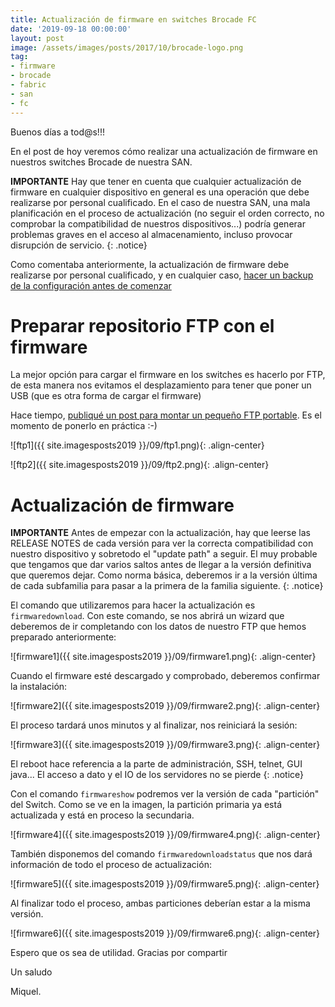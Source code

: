 ```yaml
---
title: Actualización de firmware en switches Brocade FC
date: '2019-09-18 00:00:00'
layout: post
image: /assets/images/posts/2017/10/brocade-logo.png
tag:
- firmware
- brocade
- fabric
- san
- fc
---
```


Buenos días a tod@s!!!

En el post de hoy veremos cómo realizar una actualización de firmware en nuestros switches Brocade de nuestra SAN.

**IMPORTANTE** Hay que tener en cuenta que cualquier actualización de firmware en cualquier dispositivo en general es una operación que debe realizarse por personal cualificado. En el caso de nuestra SAN, una mala planificación en el proceso de actualización (no seguir el orden correcto, no comprobar la compatibilidad de nuestros dispositivos...) podría generar problemas graves en el acceso al almacenamiento, incluso provocar disrupción de servicio.
{: .notice}

Como comentaba anteriormente, la actualización de firmware debe realizarse por personal cualificado, y en cualquier caso, [hacer un backup de la configuración antes de comenzar](https://miquelmariano.github.io/2017/10/backup-configuracion-sw-brocade)

# Preparar repositorio FTP con el firmware

La mejor opción para cargar el firmware en los switches es hacerlo por FTP, de esta manera nos evitamos el desplazamiento para tener que poner un USB (que es otra forma de cargar el firmware)

Hace tiempo, [publiqué un post para montar un pequeño FTP portable](https://miquelmariano.github.io/2017/07/xlight-FTP). Es el momento de ponerlo en práctica :-)

![ftp1]({{ site.imagesposts2019 }}/09/ftp1.png){: .align-center}

![ftp2]({{ site.imagesposts2019 }}/09/ftp2.png){: .align-center}

# Actualización de firmware

**IMPORTANTE** Antes de empezar con la actualización, hay que leerse las RELEASE NOTES de cada versión para ver la correcta compatibilidad con nuestro dispositivo y sobretodo el "update path" a seguir. El muy probable que tengamos que dar varios saltos antes de llegar a la versión definitiva que queremos dejar. Como norma básica, deberemos ir a la versión última de cada sub­familia para pasar a la primera de la familia siguiente.
{: .notice}

El comando que utilizaremos para hacer la actualización es `firmwaredownload`. Con este comando, se nos abrirá un wizard que deberemos de ir completando con los datos de nuestro FTP que hemos preparado anteriormente:

![firmware1]({{ site.imagesposts2019 }}/09/firmware1.png){: .align-center}

Cuando el firmware esté descargado y comprobado, deberemos confirmar la instalación:

![firmware2]({{ site.imagesposts2019 }}/09/firmware2.png){: .align-center}

El proceso tardará unos minutos y al finalizar, nos reiniciará la sesión:

![firmware3]({{ site.imagesposts2019 }}/09/firmware3.png){: .align-center}

El reboot hace referencia a la parte de administración, SSH, telnet, GUI java... El acceso a dato y el IO de los servidores no se pierde
{: .notice}

Con el comando `firmwareshow` podremos ver la versión de cada "partición" del Switch. Como se ve en la imagen, la partición primaria ya está actualizada y está en proceso la secundaria.

![firmware4]({{ site.imagesposts2019 }}/09/firmware4.png){: .align-center}

También disponemos del comando `firmwaredownloadstatus` que nos dará información de todo el proceso de actualización:

![firmware5]({{ site.imagesposts2019 }}/09/firmware5.png){: .align-center}

Al finalizar todo el proceso, ambas particiones deberían estar a la misma versión.

![firmware6]({{ site.imagesposts2019 }}/09/firmware6.png){: .align-center}


Espero que os sea de utilidad.
Gracias por compartir

Un saludo

Miquel.



